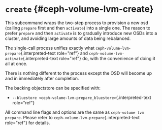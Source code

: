 # `create` {#ceph-volume-lvm-create}

This subcommand wraps the two-step process to provision a new osd
(calling `prepare` first and then `activate`) into a single one. The
reason to prefer `prepare` and then `activate` is to gradually introduce
new OSDs into a cluster, and avoiding large amounts of data being
rebalanced.

The single-call process unifies exactly what
`ceph-volume-lvm-prepare`{.interpreted-text role="ref"} and
`ceph-volume-lvm-activate`{.interpreted-text role="ref"} do, with the
convenience of doing it all at once.

There is nothing different to the process except the OSD will become up
and in immediately after completion.

The backing objectstore can be specified with:

-   `--bluestore <ceph-volume-lvm-prepare_bluestore>`{.interpreted-text
    role="ref"}

All command line flags and options are the same as
`ceph-volume lvm prepare`. Please refer to
`ceph-volume-lvm-prepare`{.interpreted-text role="ref"} for details.
